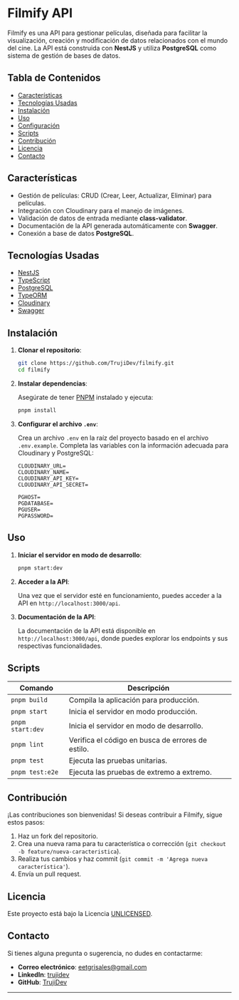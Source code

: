# Filmify API

Filmify es una API para gestionar películas, diseñada para facilitar la visualización, creación y modificación de datos relacionados con el mundo del cine. La API está construida con **NestJS** y utiliza **PostgreSQL** como sistema de gestión de bases de datos.

## Tabla de Contenidos

- [Características](#características)
- [Tecnologías Usadas](#tecnologías-usadas)
- [Instalación](#instalación)
- [Uso](#uso)
- [Configuración](#configuración)
- [Scripts](#scripts)
- [Contribución](#contribución)
- [Licencia](#licencia)
- [Contacto](#contacto)

## Características

- Gestión de películas: CRUD (Crear, Leer, Actualizar, Eliminar) para películas.
- Integración con Cloudinary para el manejo de imágenes.
- Validación de datos de entrada mediante **class-validator**.
- Documentación de la API generada automáticamente con **Swagger**.
- Conexión a base de datos **PostgreSQL**.

## Tecnologías Usadas

- [NestJS](https://nestjs.com/)
- [TypeScript](https://www.typescriptlang.org/)
- [PostgreSQL](https://www.postgresql.org/)
- [TypeORM](https://typeorm.io/)
- [Cloudinary](https://cloudinary.com/)
- [Swagger](https://swagger.io/)

## Instalación

1. **Clonar el repositorio**:

   ```bash
   git clone https://github.com/TrujiDev/filmify.git
   cd filmify
   ```

2. **Instalar dependencias**:

   Asegúrate de tener [PNPM](https://pnpm.js.org/) instalado y ejecuta:

   ```bash
   pnpm install
   ```

3. **Configurar el archivo `.env`**:

   Crea un archivo `.env` en la raíz del proyecto basado en el archivo `.env.example`. Completa las variables con la información adecuada para Cloudinary y PostgreSQL:

   ```plaintext
   CLOUDINARY_URL=
   CLOUDINARY_NAME=
   CLOUDINARY_API_KEY=
   CLOUDINARY_API_SECRET=
   
   PGHOST=
   PGDATABASE=
   PGUSER=
   PGPASSWORD=
   ```

## Uso

1. **Iniciar el servidor en modo de desarrollo**:

   ```bash
   pnpm start:dev
   ```

2. **Acceder a la API**:

   Una vez que el servidor esté en funcionamiento, puedes acceder a la API en `http://localhost:3000/api`.

3. **Documentación de la API**:

   La documentación de la API está disponible en `http://localhost:3000/api`, donde puedes explorar los endpoints y sus respectivas funcionalidades.

## Scripts

| Comando              | Descripción                                          |
|---------------------|------------------------------------------------------|
| `pnpm build`        | Compila la aplicación para producción.               |
| `pnpm start`        | Inicia el servidor en modo producción.               |
| `pnpm start:dev`    | Inicia el servidor en modo de desarrollo.            |
| `pnpm lint`         | Verifica el código en busca de errores de estilo.   |
| `pnpm test`         | Ejecuta las pruebas unitarias.                       |
| `pnpm test:e2e`     | Ejecuta las pruebas de extremo a extremo.           |

## Contribución

¡Las contribuciones son bienvenidas! Si deseas contribuir a Filmify, sigue estos pasos:

1. Haz un fork del repositorio.
2. Crea una nueva rama para tu característica o corrección (`git checkout -b feature/nueva-caracteristica`).
3. Realiza tus cambios y haz commit (`git commit -m 'Agrega nueva característica'`).
4. Envía un pull request.

## Licencia

Este proyecto está bajo la Licencia [UNLICENSED](https://opensource.org/licenses/unlicense).

## Contacto

Si tienes alguna pregunta o sugerencia, no dudes en contactarme:

- **Correo electrónico**: [eetgrisales@gmail.com](mailto:eetgrisales@gmail.com)
- **LinkedIn**: [trujidev](https://www.linkedin.com/in/trujidev/)
- **GitHub**: [TrujiDev](https://github.com/TrujiDev)

---